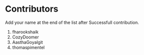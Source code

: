 # Contributors

  Add your name at the end of the list after Successfull contribution.

  1. fharookshaik
  2. CozyDoomer
  3. AasthaGoyalgit
  4. thomaspimentel  
